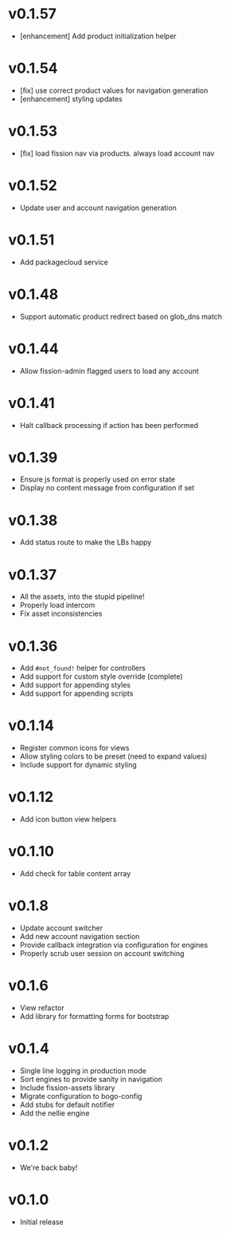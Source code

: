 # v0.1.57
* [enhancement] Add product initialization helper

# v0.1.54
* [fix] use correct product values for navigation generation
* [enhancement] styling updates

# v0.1.53
* [fix] load fission nav via products. always load account nav

# v0.1.52
* Update user and account navigation generation

# v0.1.51
* Add packagecloud service

# v0.1.48
* Support automatic product redirect based on glob_dns match

# v0.1.44
* Allow fission-admin flagged users to load any account

# v0.1.41
* Halt callback processing if action has been performed

# v0.1.39
* Ensure js format is properly used on error state
* Display no content message from configuration if set

# v0.1.38
* Add status route to make the LBs happy

# v0.1.37
* All the assets, into the stupid pipeline!
* Properly load intercom
* Fix asset inconsistencies

# v0.1.36
* Add `#not_found!` helper for controllers
* Add support for custom style override (complete)
* Add support for appending styles
* Add support for appending scripts

# v0.1.14
* Register common icons for views
* Allow styling colors to be preset (need to expand values)
* Include support for dynamic styling

# v0.1.12
* Add icon button view helpers

# v0.1.10
* Add check for table content array

# v0.1.8
* Update account switcher
* Add new account navigation section
* Provide callback integration via configuration for engines
* Properly scrub user session on account switching

# v0.1.6
* View refactor
* Add library for formatting forms for bootstrap

# v0.1.4
* Single line logging in production mode
* Sort engines to provide sanity in navigation
* Include fission-assets library
* Migrate configuration to bogo-config
* Add stubs for default notifier
* Add the nellie engine

# v0.1.2
* We're back baby!

# v0.1.0
* Initial release
